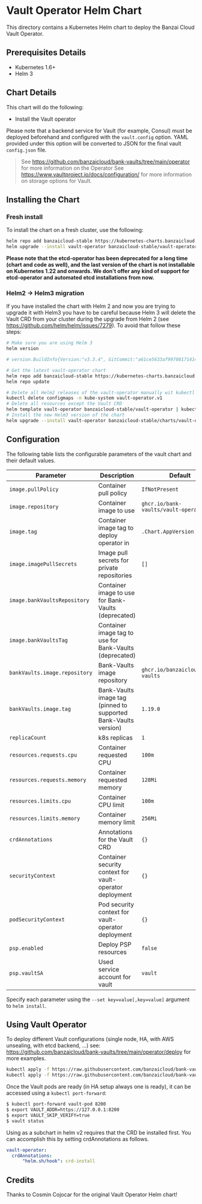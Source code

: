 # Vault Operator Helm Chart

This directory contains a Kubernetes Helm chart to deploy the Banzai Cloud Vault Operator.

## Prerequisites Details

* Kubernetes 1.6+
* Helm 3

## Chart Details

This chart will do the following:

* Install the Vault operator

Please note that a backend service for Vault (for example, Consul) must
be deployed beforehand and configured with the `vault.config` option. YAML
provided under this option will be converted to JSON for the final vault
`config.json` file.

> See https://github.com/banzaicloud/bank-vaults/tree/main/operator for more information on the Operator
> See https://www.vaultproject.io/docs/configuration/ for more information on storage options for Vault.

## Installing the Chart

### Fresh install

To install the chart on a fresh cluster, use the following:

```bash
helm repo add banzaicloud-stable https://kubernetes-charts.banzaicloud.com
helm upgrade --install vault-operator banzaicloud-stable/vault-operator
```

**Please note that the etcd-operator has been deprecated for a long time (chart and code as well), and the last version of the chart is not installable on Kubernetes 1.22 and onwards. We don't offer any kind of support for etcd-operator and automated etcd installations from now.**

### Helm2 -> Helm3 migration

If you have installed the chart with Helm 2 and now you are trying to upgrade it with Helm3 you have to be careful because Helm 3 will delete the Vault CRD from your cluster during the upgrade from Helm 2 (see https://github.com/helm/helm/issues/7279). To avoid that follow these steps:

```bash
# Make sure you are using Helm 3
helm version

# version.BuildInfo{Version:"v3.3.4", GitCommit:"a61ce5633af99708171414353ed49547cf05013d", GitTreeState:"clean", GoVersion:"go1.14.9"}

# Get the latest vault-operator chart
helm repo add banzaicloud-stable https://kubernetes-charts.banzaicloud.com
helm repo update

# Delete all Helm2 releases of the vault-operator manually wit kubectl to keep the resources in the cluster
kubectl delete configmaps -n kube-system vault-operator.v1
# Delete all resources except the Vault CRD
helm template vault-operator banzaicloud-stable/vault-operator | kubectl delete -f -
# Install the new Helm3 version of the chart
helm upgrade --install vault-operator banzaicloud-stable/charts/vault-operator
```

## Configuration

The following table lists the configurable parameters of the vault chart and their default values.

| Parameter                     | Description                                                     | Default                              |
|-------------------------------|-----------------------------------------------------------------|--------------------------------------|
| `image.pullPolicy`            | Container pull policy                                           | `IfNotPresent`                       |
| `image.repository`            | Container image to use                                          | `ghcr.io/bank-vaults/vault-operator` |
| `image.tag`                   | Container image tag to deploy operator in                       | `.Chart.AppVersion`                  |
| `image.imagePullSecrets`      | Image pull secrets for private repositories                     | `[]`                                 |
| `image.bankVaultsRepository`  | Container image to use for Bank-Vaults (deprecated)             |                                      |
| `image.bankVaultsTag`         | Container image tag to use for Bank-Vaults (deprecated)         |                                      |
| `bankVaults.image.repository` | Bank-Vaults image repository                                    | `ghcr.io/banzaicloud/bank-vaults`    |
| `bankVaults.image.tag`        | Bank-Vaults image tag (pinned to supported Bank-Vaults version) | `1.19.0`                             |
| `replicaCount`                | k8s replicas                                                    | `1`                                  |
| `resources.requests.cpu`      | Container requested CPU                                         | `100m`                               |
| `resources.requests.memory`   | Container requested memory                                      | `128Mi`                              |
| `resources.limits.cpu`        | Container CPU limit                                             | `100m`                               |
| `resources.limits.memory`     | Container memory limit                                          | `256Mi`                              |
| `crdAnnotations`              | Annotations for the Vault CRD                                   | `{}`                                 |
| `securityContext`             | Container security context for vault-operator deployment        | `{}`                                 |
| `podSecurityContext`          | Pod security context for vault-operator deployment              | `{}`                                 |
| `psp.enabled`                 | Deploy PSP resources                                            | `false`                              |
| `psp.vaultSA`                 | Used service account for vault                                  | `vault`                              |

Specify each parameter using the `--set key=value[,key=value]` argument to `helm install`.

## Using Vault Operator

To deploy different Vault configurations (single node, HA, with AWS unsealing, with etcd backend, ...) see: https://github.com/banzaicloud/bank-vaults/tree/main/operator/deploy for more examples.

```bash
kubectl apply -f https://raw.githubusercontent.com/banzaicloud/bank-vaults/main/operator/deploy/rbac.yaml
kubectl apply -f https://raw.githubusercontent.com/banzaicloud/bank-vaults/main/operator/deploy/cr-raft.yaml
```

Once the Vault pods are ready (in HA setup always one is ready), it can be accessed using a `kubectl port-forward`:

```bash
$ kubectl port-forward vault-pod 8200
$ export VAULT_ADDR=https://127.0.0.1:8200
$ export VAULT_SKIP_VERIFY=true
$ vault status
```

Using as a subchart in helm v2 requires that the CRD be installed first. You can accomplish this by setting crdAnnotations as follows.

```yaml
vault-operator:
  crdAnnotations:
      "helm.sh/hook": crd-install
```

## Credits

Thanks to Cosmin Cojocar for the original Vault Operator Helm chart!
